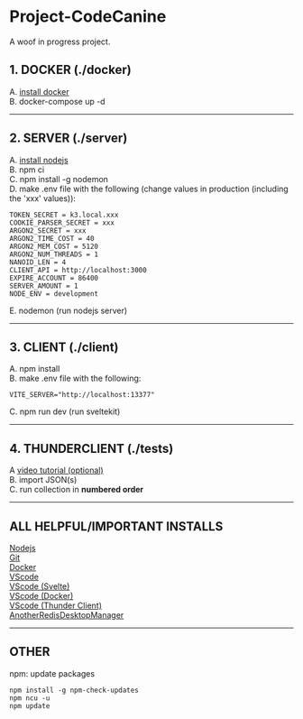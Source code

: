 # Project-CodeCanine

A woof in progress project. 

## 1. DOCKER (./docker)

A. [install docker](https://docs.docker.com/get-docker/) </br>
B. docker-compose up -d

---

## 2. SERVER (./server)

A. [install nodejs](https://nodejs.org/en/download/) </br>
B. npm ci</br>
C. npm install -g nodemon</br>
D. make .env file with the following (change values in production (including the 'xxx' values)):

    TOKEN_SECRET = k3.local.xxx
    COOKIE_PARSER_SECRET = xxx
    ARGON2_SECRET = xxx
    ARGON2_TIME_COST = 40
    ARGON2_MEM_COST = 5120
    ARGON2_NUM_THREADS = 1
    NANOID_LEN = 4
    CLIENT_API = http://localhost:3000
    EXPIRE_ACCOUNT = 86400
    SERVER_AMOUNT = 1
    NODE_ENV = development

E. nodemon (run nodejs server)</br>

---

## 3. CLIENT (./client)
A. npm install</br>
B. make .env file with the following:

    VITE_SERVER="http://localhost:13377"
    
C. npm run dev (run sveltekit)</br>


---


## 4. THUNDERCLIENT (./tests)
A [video tutorial (optional)](https://www.youtube.com/watch?v=NKZ0ahNbmak) </br>
B. import JSON(s)</br>
C. run collection in **numbered order**</br>


---

## ALL HELPFUL/IMPORTANT INSTALLS
[Nodejs](https://nodejs.org/en/download/)</br>
[Git](https://git-scm.com/downloads)</br>
[Docker](https://docs.docker.com/get-docker/)</br>
[VScode](https://code.visualstudio.com/)</br>
[VScode (Svelte)](https://marketplace.visualstudio.com/items?itemName=svelte.svelte-vscode)</br>
[VScode (Docker)](https://marketplace.visualstudio.com/items?itemName=ms-azuretools.vscode-docker)</br>
[VScode (Thunder Client)](https://marketplace.visualstudio.com/items?itemName=rangav.vscode-thunder-client)</br>
[AnotherRedisDesktopManager](https://github.com/qishibo/AnotherRedisDesktopManager)</br>

---

## OTHER
npm: update packages
```
npm install -g npm-check-updates
npm ncu -u
npm update
```


